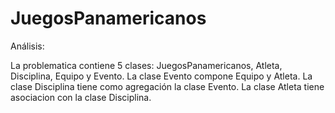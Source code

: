 # JuegosPanamericanos

Análisis:

La problematica contiene 5 clases: JuegosPanamericanos, Atleta, Disciplina, Equipo y Evento.
La clase Evento compone Equipo y Atleta.
La clase Disciplina tiene como agregación la clase Evento.
La clase Atleta tiene asociacion con la clase Disciplina.

